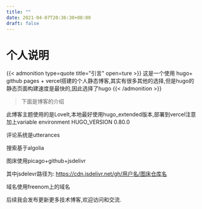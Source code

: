 ```yaml
---
title: ""
date: 2021-04-07T20:36:30+08:00
draft: false
---
```

# 个人说明

{{< admonition type=quote title="引言" open=ture >}}
这是一个使用 hugo+ github pages + vercel搭建的个人静态博客,其实有很多其他的选择,但是hugo的静态页面构建速度是最快的,因此选择了hugo
{{< /admonition >}}

>下面是博客的介绍

此博客主题使用的是LoveIt,本地最好使用hugo_extended版本,部署到vercel注意加上variable environment HUGO_VERSION 0.80.0

评论系统是utterances

搜索基于algolia

图床使用picago+github+jsdelivr

其中jsdelevr路径为:
https://cdn.jsdelivr.net/gh/用户名/图床仓库名

域名使用freenom上的域名

后续我会发布更新更多技术博客,欢迎访问和交流.

